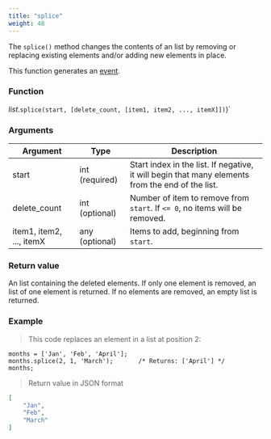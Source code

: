 ```yaml
---
title: "splice"
weight: 48
---
```


The `splice()` method changes the contents of an list by removing or replacing
existing elements and/or adding new elements in place.

This function generates an [event](../../../overview/events).

### Function

*list*.`splice(start, [delete_count, [item1, item2, ..., itemX]])`)`

### Arguments

Argument | Type | Description
-------- | ---- | -----------
start | int (required) | Start index in the list. If negative, it will begin that many elements from the end of the list.
delete_count | int (optional) | Number of item to remove from `start`. If `<= 0`, no items will be removed.
item1, item2, ..., itemX | any (optional) | Items to add, beginning from `start`.

### Return value

An list containing the deleted elements. If only one element is removed,
an list of one element is returned. If no elements are removed, an empty list is returned.

### Example

> This code replaces an element in a list at position 2:

```thingsdb,json_response
months = ['Jan', 'Feb', 'April'];
months.splice(2, 1, 'March');       /* Returns: ['April'] */
months;
```

> Return value in JSON format

```json
[
    "Jan",
    "Feb",
    "March"
]
```
